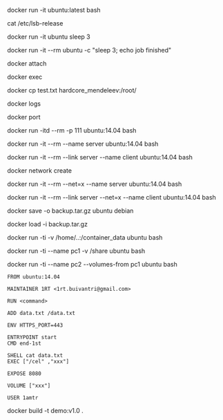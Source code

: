 docker run -it ubuntu:latest bash

cat /etc/lsb-release

docker run -it ubuntu sleep 3

docker run -it --rm ubuntu -c "sleep 3; echo job finished"

docker attach

docker exec

docker cp test.txt hardcore_mendeleev:/root/

docker logs

docker port

docker run -itd --rm -p 111 ubuntu:14.04 bash

docker run -it --rm --name server ubuntu:14.04 bash

docker run -it --rm --link server --name client ubuntu:14.04 bash

docker network create 

docker run -it --rm --net=x --name server ubuntu:14.04 bash

docker run -it --rm --link server --net=x --name client ubuntu:14.04 bash

docker save -o backup.tar.gz ubuntu debian

docker load -i backup.tar.gz

docker run -ti -v /home/..:/container_data ubuntu bash

docker run -ti --name pc1 -v /share ubuntu bash

docker run -ti --name pc2 --volumes-from pc1 ubuntu bash

```
FROM ubuntu:14.04

MAINTAINER 1RT <1rt.buivantri@gmail.com>

RUN <command>

ADD data.txt /data.txt

ENV HTTPS_PORT=443

ENTRYPOINT start
CMD end-1st

SHELL cat data.txt
EXEC ["/cel" ,"xxx"]

EXPOSE 8080

VOLUME ["xxx"]

USER 1amtr
```

docker build -t demo:v1.0 .